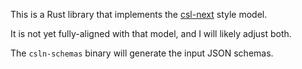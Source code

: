 This is a Rust library that implements the [csl-next](https://github.com/bdarcus/csl-next) style model.

It is not yet fully-aligned with that model, and I will likely adjust both.

The `csln-schemas` binary will generate the input JSON schemas.
